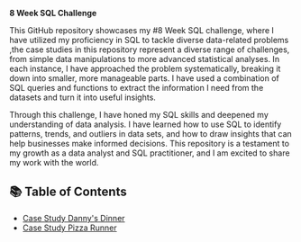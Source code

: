 **8 Week SQL Challenge**

This GitHub repository showcases my #8 Week SQL challenge, where I have utilized my proficiency in SQL to tackle diverse data-related problems ,the case studies in this repository represent a diverse range of challenges, from simple data manipulations to more advanced statistical analyses. In each instance, I have approached the problem systematically, breaking it down into smaller, more manageable parts. I have used a combination of SQL queries and functions to extract the information I need from the datasets and turn it into useful insights.

Through this challenge, I have honed my SQL skills and deepened my understanding of data analysis. I have learned how to use SQL to identify patterns, trends, and outliers in data sets, and how to draw insights that can help businesses make informed decisions. This repository is a testament to my growth as a data analyst and SQL practitioner, and I am excited to share my work with the world.

## 📚 Table of Contents
-  [Case Study Danny's Dinner](https://github.com/iamismaill/Serious-SQL/blob/main/8%20Week%20SQL%20Challenge/Case%20Danny's%20Diner)
-  [Case Study Pizza Runner](https://github.com/iamismaill/Serious-SQL/blob/main/8%20Week%20SQL%20Challenge/Case%20Danny's%20Diner)
 
 


